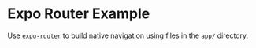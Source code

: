 # Expo Router Example

Use [`expo-router`](https://expo.github.io/router) to build native navigation using files in the `app/` directory.




